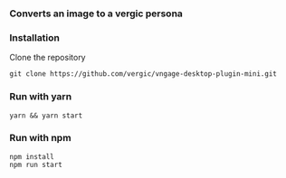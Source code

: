 ### Converts an image to a vergic persona


### Installation
Clone the repository
```
git clone https://github.com/vergic/vngage-desktop-plugin-mini.git
```

### Run with yarn
```
yarn && yarn start
```

### Run with npm
```
npm install
npm run start
```

